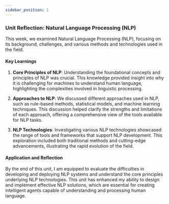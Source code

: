 ```yaml
---
sidebar_position: 1
---
```


### Unit Reflection: Natural Language Processing (NLP)

This week, we examined Natural Language Processing (NLP), focusing on its background, challenges, and various methods and technologies used in the field.

#### Key Learnings

1. **Core Principles of NLP**: Understanding the foundational concepts and principles of NLP was crucial. This knowledge provided insight into why it is challenging for machines to understand human language, highlighting the complexities involved in linguistic processing.

2. **Approaches to NLP**: We discussed different approaches used in NLP, such as rule-based methods, statistical models, and machine learning techniques. This discussion helped clarify the strengths and limitations of each approach, offering a comprehensive view of the tools available for NLP tasks.

3. **NLP Technologies**: Investigating various NLP technologies showcased the range of tools and frameworks that support NLP development. This exploration included both traditional methods and cutting-edge advancements, illustrating the rapid evolution of the field.

#### Application and Reflection

By the end of this unit, I am equipped to evaluate the difficulties in developing and deploying NLP systems and understand the core principles underlying NLP technologies. This unit has enhanced my ability to design and implement effective NLP solutions, which are essential for creating intelligent agents capable of understanding and processing human language.

